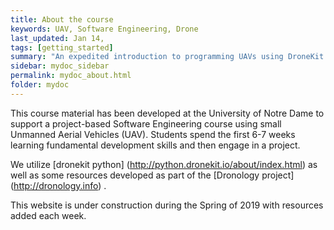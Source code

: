 ```yaml
---
title: About the course
keywords: UAV, Software Engineering, Drone
last_updated: Jan 14, 
tags: [getting_started]
summary: "An expedited introduction to programming UAVs using DroneKit Python.  Serves as a precursor to a project-based course using UAVs."
sidebar: mydoc_sidebar
permalink: mydoc_about.html
folder: mydoc
---
```


This course material has been developed at the University of Notre Dame to support a project-based Software Engineering
course using small Unmanned Aerial Vehicles (UAV).  Students spend the first 6-7 weeks learning fundamental development skills
and then engage in a project.

We utilize [dronekit python] (http://python.dronekit.io/about/index.html) as well as some resources developed as part of the
[Dronology project] (http://dronology.info) .

This website is under construction during the Spring of 2019 with resources added each week.
